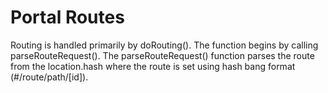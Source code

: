 # Portal Routes

Routing is handled primarily by doRouting(). The function begins by calling parseRouteRequest(). The parseRouteRequest() function parses the route from the location.hash where the route is set using hash bang format (#/route/path/[id]).
